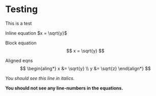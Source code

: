 # Testing

This is a test

Inline equation 
$x = \sqrt{y}$

Block equation 
$$
x = \sqrt{y}
$$

Aligned eqns
$$
\begin{aling*}
x &= \sqrt{y} \\
y &= \sqrt{z}
\end{align*}
$$

*You should see this line in italics.*

**You should not see any line-numbers in the equations.**

